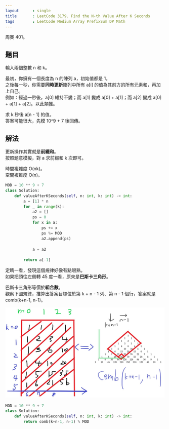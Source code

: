 ```yaml
---
layout      : single
title       : LeetCode 3179. Find the N-th Value After K Seconds
tags        : LeetCode Medium Array PrefixSum DP Math
---
```

周賽 401。

## 題目

輸入兩個整數 n 和 k。  

最初，你擁有一個長度為 n 的陣列 a，初始值都是 1。  
之後每一秒，你需要**同時更新**陣列中所有 a[i] 的值為其前方的所有元素和，再加上自己。  
例如：經過一秒後，a[0] 維持不變；而 a[1] 變成 a[0] + a[1]；而 a[2] 變成 a[0] + a[1] + a[2]。以此類推。  

求 k 秒後 a[n - 1] 的值。  
答案可能很大，先模 10^9 + 7 後回傳。  

## 解法

更新操作其實就是**前綴和**。  
按照題意模擬，對 a 求前綴和 k 次即可。  

時間複雜度 O(nk)。  
空間複雜度 O(n)。  

```python
MOD = 10 ** 9 + 7
class Solution:
    def valueAfterKSeconds(self, n: int, k: int) -> int:
        a = [1] * n
        for _ in range(k):
            a2 = []
            ps = 0
            for x in a:
                ps += x
                ps %= MOD
                a2.append(ps)
                
            a = a2
            
        return a[-1]
```

定睛一看，發現這個規律好像有點眼熟。  
如果把頭往左側轉 45 度一看，原來是**巴斯卡三角形**。

巴斯卡三角形等價於**組合數**。  
觀察下圖規律，推算出答案目標位於第 k + n - 1 列、第 n - 1 個行，答案就是 comb(k+n-1, n-1)。  

![示意圖](/assets/img/3179.jpg)

```python
MOD = 10 ** 9 + 7
class Solution:
    def valueAfterKSeconds(self, n: int, k: int) -> int:
        return comb(k+n-1, n-1) % MOD
```
